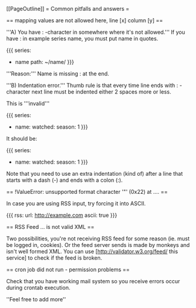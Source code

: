[[PageOutline]]
= Common pitfalls and answers =

== mapping values are not allowed here, line [x] column [y] ==

'''A) You have : -character in somewhere where it's not allowed.''' If you have : in example series name, you must put name in quotes.

{{{
series:
  - name
      path: ~/name/
}}}

'''Reason:''' Name is missing : at the end.


'''B) Indentation error.''' Thumb rule is that every time line ends with : -character next line must be indented either 2 spaces more or less.

This is '''invalid'''

{{{
series:
  - name:
    watched:
      season: 1
}}}

It should be:

{{{
series:
  - name:
      watched:
        season: 1
}}}

Note that you need to use an extra indentation (kind of) after a line that starts with a dash (-) and ends with a colon (:).

== !ValueError: unsupported format character '"' (0x22) at .... ==

In case you are using RSS input, try forcing it into ASCII.

{{{
rss:
  url: http://example.com
  ascii: true
}}}

== RSS Feed ... is not valid XML ==

Two possibilities, you're not receiving RSS feed for some reason (ie. must be logged in, cookies). Or the feed server sends is made by monkeys and isn't well formed XML. You can use [http://validator.w3.org/feed/ this service] to check if the feed is broken.

== cron job did not run - permission problems ==

Check that you have working mail system so you receive errors occur during crontab execution.

''Feel free to add more''
